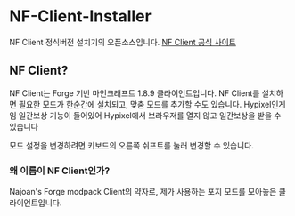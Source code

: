 # NF-Client-Installer
NF Client 정식버전 설치기의 오픈소스입니다.
[NF Client 공식 사이트][nfclient]

[nfclient]: https://www.nfclient.kro.kr "NF Client"

## NF Client?
NF Client는 Forge 기반 마인크래프트 1.8.9 클라이언트입니다.
NF Client를 설치하면 필요한 모드가 한순간에 설치되고, 맞춤 모드를 추가할 수도 있습니다.
Hypixel인게임 일간보상 기능이 들어있어 Hypixel에서 브라우저를 열지 않고 일간보상을 받을 수 있습니다

모드 설정을 변경하려면 키보드의 오른쪽 쉬프트를 눌러 변경할 수 있습니다.

### 왜 이름이 NF Client인가?
Najoan's Forge modpack Client의 약자로, 제가 사용하는 포지 모드를 모아놓은 클라이언트입니다.
